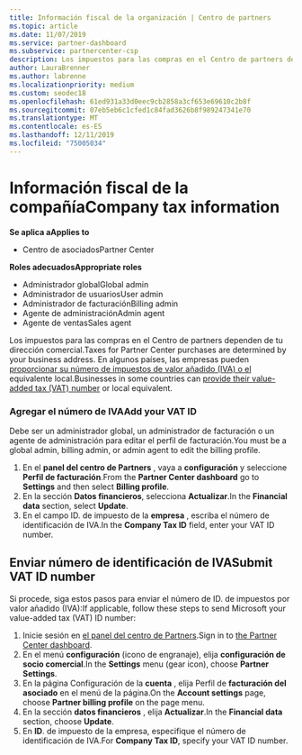 ```yaml
---
title: Información fiscal de la organización | Centro de partners
ms.topic: article
ms.date: 11/07/2019
ms.service: partner-dashboard
ms.subservice: partnercenter-csp
description: Los impuestos para las compras en el Centro de partners dependen de tu dirección comercial. Las empresas de algunos países pueden proporcionar su número de IVA o el equivalente local.
author: LauraBrenner
ms.author: labrenne
ms.localizationpriority: medium
ms.custom: seodec18
ms.openlocfilehash: 61ed931a33d0eec9cb2858a3cf653e69610c2b8f
ms.sourcegitcommit: 07eb5eb6c1cfed1c84fad3626b8f989247341e70
ms.translationtype: MT
ms.contentlocale: es-ES
ms.lasthandoff: 12/11/2019
ms.locfileid: "75005034"
---
```

# <a name="company-tax-information"></a><span data-ttu-id="d8370-104">Información fiscal de la compañía</span><span class="sxs-lookup"><span data-stu-id="d8370-104">Company tax information</span></span>

<span data-ttu-id="d8370-105">**Se aplica a**</span><span class="sxs-lookup"><span data-stu-id="d8370-105">**Applies to**</span></span>

- <span data-ttu-id="d8370-106">Centro de asociados</span><span class="sxs-lookup"><span data-stu-id="d8370-106">Partner Center</span></span>

<span data-ttu-id="d8370-107">**Roles adecuados**</span><span class="sxs-lookup"><span data-stu-id="d8370-107">**Appropriate roles**</span></span>
-   <span data-ttu-id="d8370-108">Administrador global</span><span class="sxs-lookup"><span data-stu-id="d8370-108">Global admin</span></span>
-   <span data-ttu-id="d8370-109">Administrador de usuarios</span><span class="sxs-lookup"><span data-stu-id="d8370-109">User admin</span></span>
-   <span data-ttu-id="d8370-110">Administrador de facturación</span><span class="sxs-lookup"><span data-stu-id="d8370-110">Billing admin</span></span>
-   <span data-ttu-id="d8370-111">Agente de administración</span><span class="sxs-lookup"><span data-stu-id="d8370-111">Admin agent</span></span>
-   <span data-ttu-id="d8370-112">Agente de ventas</span><span class="sxs-lookup"><span data-stu-id="d8370-112">Sales agent</span></span>

<span data-ttu-id="d8370-113">Los impuestos para las compras en el Centro de partners dependen de tu dirección comercial.</span><span class="sxs-lookup"><span data-stu-id="d8370-113">Taxes for Partner Center purchases are determined by your business address.</span></span> <span data-ttu-id="d8370-114">En algunos países, las empresas pueden [proporcionar su número de impuestos de valor añadido (IVA) o el](#submit-vat-id-number) equivalente local.</span><span class="sxs-lookup"><span data-stu-id="d8370-114">Businesses in some countries can [provide their value-added tax (VAT) number](#submit-vat-id-number) or local equivalent.</span></span>

### <a name="add-your-vat-id"></a><span data-ttu-id="d8370-115">Agregar el número de IVA</span><span class="sxs-lookup"><span data-stu-id="d8370-115">Add your VAT ID</span></span>

<span data-ttu-id="d8370-116">Debe ser un administrador global, un administrador de facturación o un agente de administración para editar el perfil de facturación.</span><span class="sxs-lookup"><span data-stu-id="d8370-116">You must be a global admin, billing admin, or admin agent to  edit the billing profile.</span></span>

1.  <span data-ttu-id="d8370-117">En el **panel del centro de Partners** , vaya a **configuración** y seleccione **Perfil de facturación**.</span><span class="sxs-lookup"><span data-stu-id="d8370-117">From the **Partner Center dashboard** go to  **Settings** and then select **Billing profile**.</span></span>
2.  <span data-ttu-id="d8370-118">En la sección **Datos financieros**, selecciona **Actualizar**.</span><span class="sxs-lookup"><span data-stu-id="d8370-118">In the **Financial data** section, select **Update**.</span></span>
3.  <span data-ttu-id="d8370-119">En el campo ID. de impuesto de la **empresa** , escriba el número de identificación de IVA.</span><span class="sxs-lookup"><span data-stu-id="d8370-119">In the **Company Tax ID** field, enter your VAT ID number.</span></span>

## <a name="submit-vat-id-number"></a><span data-ttu-id="d8370-120">Enviar número de identificación de IVA</span><span class="sxs-lookup"><span data-stu-id="d8370-120">Submit VAT ID number</span></span>

<span data-ttu-id="d8370-121">Si procede, siga estos pasos para enviar el número de ID. de impuestos por valor añadido (IVA):</span><span class="sxs-lookup"><span data-stu-id="d8370-121">If applicable, follow these steps to send Microsoft your value-added tax (VAT) ID number:</span></span>

1. <span data-ttu-id="d8370-122">Inicie sesión en [el panel del centro de Partners](https://partner.microsoft.com/dashboard/).</span><span class="sxs-lookup"><span data-stu-id="d8370-122">Sign in to [the Partner Center dashboard](https://partner.microsoft.com/dashboard/).</span></span>
2. <span data-ttu-id="d8370-123">En el menú **configuración** (icono de engranaje), elija **configuración de socio comercial**.</span><span class="sxs-lookup"><span data-stu-id="d8370-123">In the **Settings** menu (gear icon), choose **Partner Settings**.</span></span>
3. <span data-ttu-id="d8370-124">En la página Configuración de la **cuenta** , elija Perfil de **facturación del asociado** en el menú de la página.</span><span class="sxs-lookup"><span data-stu-id="d8370-124">On the **Account settings** page, choose **Partner billing profile** on the page menu.</span></span>
4. <span data-ttu-id="d8370-125">En la sección **datos financieros** , elija **Actualizar**.</span><span class="sxs-lookup"><span data-stu-id="d8370-125">In the **Financial data** section, choose **Update**.</span></span>
5. <span data-ttu-id="d8370-126">En **ID**. de impuesto de la empresa, especifique el número de identificación de IVA.</span><span class="sxs-lookup"><span data-stu-id="d8370-126">For **Company Tax ID**, specify your VAT ID number.</span></span>
